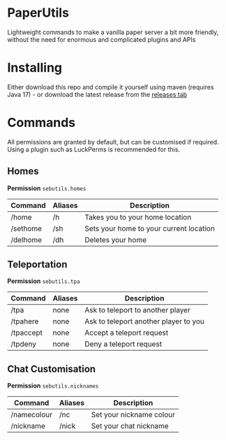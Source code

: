 # PaperUtils

Lightweight commands to make a vanilla paper server a bit more friendly, without the need for enormous and complicated plugins and APIs

# Installing

Either download this repo and compile it yourself using maven (requires Java 17) - or download the latest release from the [releases tab](https://github.com/ElementalMP4/PaperUtils/releases/)

# Commands

All permissions are granted by default, but can be customised if required. Using a plugin such as LuckPerms is recommended for this.

## Homes

**Permission** `sebutils.homes`

| Command  | Aliases | Description                         |
|----------|-----|-----------------------------------------|
| /home    | /h  | Takes you to your home location         |
| /sethome | /sh | Sets your home to your current location |
| /delhome | /dh | Deletes your home                       |

## Teleportation

**Permission** `sebutils.tpa`

| Command   | Aliases | Description                           |
|-----------|---------|---------------------------------------|
| /tpa      | none    | Ask to teleport to another player     |
| /tpahere  | none    | Ask to teleport another player to you |
| /tpaccept | none    | Accept a teleport request             |
| /tpdeny   | none    | Deny a teleport request               |

## Chat Customisation

**Permission** `sebutils.nicknames`

| Command     | Aliases | Description              |
|-------------|---------|--------------------------|
| /namecolour | /nc     | Set your nickname colour |
| /nickname   | /nick   | Set your chat nickname   |